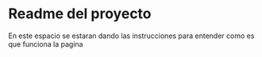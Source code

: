 <h1> Readme del proyecto </h1>

En este espacio se estaran dando las instrucciones para entender como es que funciona la pagina

